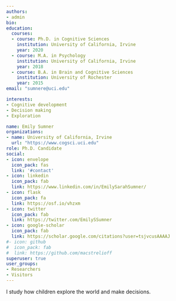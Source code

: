 ```yaml
---
authors:
- admin
bio: 
education:
  courses:
  - course: Ph.D. in Cognitive Sciences
    institution: University of California, Irvine
    year: 2020
  - course: M.A. in Psychology
    institution: University of California, Irvine
    year: 2018
  - course: B.A. in Brain and Cognitive Sciences
    institution: University of Rochester
    year: 2015
email: "sumnere@uci.edu"

interests:
- Cognitive development
- Decision making
- Exploration

name: Emily Sumner
organizations:
- name: University of California, Irvine
  url: "https://www.cogsci.uci.edu"
role: Ph.D. Candidate
social:
- icon: envelope
  icon_pack: fas
  link: '#contact'
- icon: linkedin
  icon_pack: fab
  link: https://www.linkedin.com/in/EmilySarahSumner/
- icon: flask
  icon_pack: fa
  link: https://osf.io/vhzxm
- icon: twitter
  icon_pack: fab
  link: https://twitter.com/EmilySSumner
- icon: google-scholar
  icon_pack: fab
  link: https://scholar.google.com/citations?user=tsjvcusAAAAJ
#- icon: github
#  icon_pack: fab
#  link: https://github.com/macstrelioff
superuser: true
user_groups:
- Researchers
- Visitors
---
```


I study how children explore the world and make decisions. 



